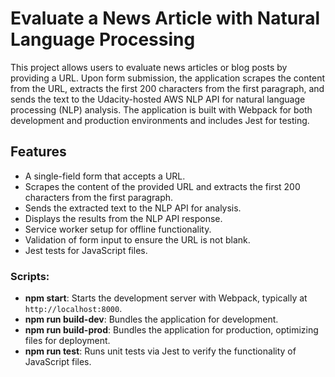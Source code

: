 # Evaluate a News Article with Natural Language Processing

This project allows users to evaluate news articles or blog posts by providing a URL. Upon form submission, the application scrapes the content from the URL, extracts the first 200 characters from the first paragraph, and sends the text to the Udacity-hosted AWS NLP API for natural language processing (NLP) analysis. The application is built with Webpack for both development and production environments and includes Jest for testing.

## Features
- A single-field form that accepts a URL.
- Scrapes the content of the provided URL and extracts the first 200 characters from the first paragraph.
- Sends the extracted text to the NLP API for analysis.
- Displays the results from the NLP API response.
- Service worker setup for offline functionality.
- Validation of form input to ensure the URL is not blank.
- Jest tests for JavaScript files.

### Scripts:
- **npm start**: Starts the development server with Webpack, typically at `http://localhost:8000`.
- **npm run build-dev**: Bundles the application for development.
- **npm run build-prod**: Bundles the application for production, optimizing files for deployment.
- **npm run test**: Runs unit tests via Jest to verify the functionality of JavaScript files.